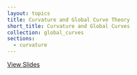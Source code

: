 ```yaml
---
layout: topics
title: Curvature and Global Curve Theory
short_title: Curvature and Global Curves
collection: global_curves
sections:
  - curvature
---
```


<a href="{{ '/global_curves_slides' | relative_url }}" target="_blank">View Slides</a>

